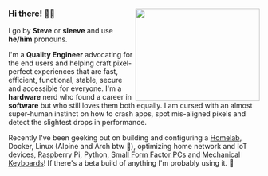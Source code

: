 ### Hi there! 👋🏼 <img align="right" width="249" height="186" src="https://raw.githubusercontent.com/sleeve/sleeve/master/images/bill_sick_jump.gif">

I go by **Steve** or **sleeve** and use **he/him** pronouns.

I'm a **Quality Engineer** advocating for the end users and helping craft pixel-perfect experiences that are fast, efficient, functional, stable, secure and accessible for everyone. I'm a **hardware** nerd who found a career in **software** but who still loves them both equally. I am cursed with an almost super-human instinct on how to crash apps, spot mis-aligned pixels and detect the slightest drops in performance.

Recently I've been geeking out on building and configuring a [Homelab](https://www.reddit.com/r/homelab/), Docker, Linux (Alpine and Arch btw 🤣), optimizing home network and IoT devices, Raspberry Pi, Python, [Small Form Factor PCs](https://www.reddit.com/r/sffpc/) and [Mechanical Keyboards](https://www.reddit.com/r/MechanicalKeyboards/)! If there's a beta build of anything I'm probably using it. 🤪
